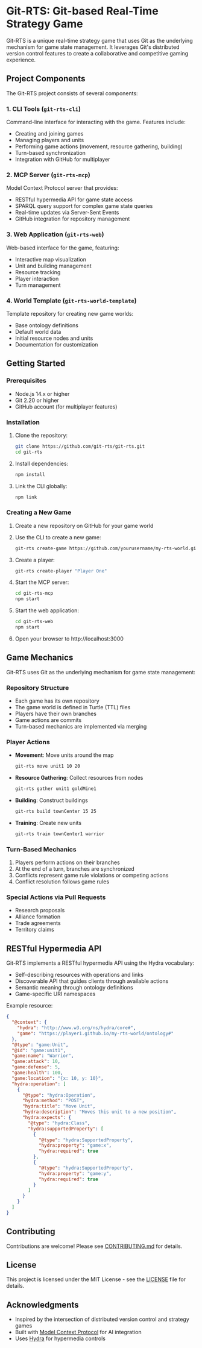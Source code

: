 # Git-RTS: Git-based Real-Time Strategy Game

Git-RTS is a unique real-time strategy game that uses Git as the underlying mechanism for game state management. It leverages Git's distributed version control features to create a collaborative and competitive gaming experience.

## Project Components

The Git-RTS project consists of several components:

### 1. CLI Tools (`git-rts-cli`)

Command-line interface for interacting with the game. Features include:

- Creating and joining games
- Managing players and units
- Performing game actions (movement, resource gathering, building)
- Turn-based synchronization
- Integration with GitHub for multiplayer

### 2. MCP Server (`git-rts-mcp`)

Model Context Protocol server that provides:

- RESTful hypermedia API for game state access
- SPARQL query support for complex game state queries
- Real-time updates via Server-Sent Events
- GitHub integration for repository management

### 3. Web Application (`git-rts-web`)

Web-based interface for the game, featuring:

- Interactive map visualization
- Unit and building management
- Resource tracking
- Player interaction
- Turn management

### 4. World Template (`git-rts-world-template`)

Template repository for creating new game worlds:

- Base ontology definitions
- Default world data
- Initial resource nodes and units
- Documentation for customization

## Getting Started

### Prerequisites

- Node.js 14.x or higher
- Git 2.20 or higher
- GitHub account (for multiplayer features)

### Installation

1. Clone the repository:
   ```bash
   git clone https://github.com/git-rts/git-rts.git
   cd git-rts
   ```

2. Install dependencies:
   ```bash
   npm install
   ```

3. Link the CLI globally:
   ```bash
   npm link
   ```

### Creating a New Game

1. Create a new repository on GitHub for your game world

2. Use the CLI to create a new game:
   ```bash
   git-rts create-game https://github.com/yourusername/my-rts-world.git "My RTS World"
   ```

3. Create a player:
   ```bash
   git-rts create-player "Player One"
   ```

4. Start the MCP server:
   ```bash
   cd git-rts-mcp
   npm start
   ```

5. Start the web application:
   ```bash
   cd git-rts-web
   npm start
   ```

6. Open your browser to http://localhost:3000

## Game Mechanics

Git-RTS uses Git as the underlying mechanism for game state management:

### Repository Structure

- Each game has its own repository
- The game world is defined in Turtle (TTL) files
- Players have their own branches
- Game actions are commits
- Turn-based mechanics are implemented via merging

### Player Actions

- **Movement**: Move units around the map
  ```bash
  git-rts move unit1 10 20
  ```

- **Resource Gathering**: Collect resources from nodes
  ```bash
  git-rts gather unit1 goldMine1
  ```

- **Building**: Construct buildings
  ```bash
  git-rts build townCenter 15 25
  ```

- **Training**: Create new units
  ```bash
  git-rts train townCenter1 warrior
  ```

### Turn-Based Mechanics

1. Players perform actions on their branches
2. At the end of a turn, branches are synchronized
3. Conflicts represent game rule violations or competing actions
4. Conflict resolution follows game rules

### Special Actions via Pull Requests

- Research proposals
- Alliance formation
- Trade agreements
- Territory claims

## RESTful Hypermedia API

Git-RTS implements a RESTful hypermedia API using the Hydra vocabulary:

- Self-describing resources with operations and links
- Discoverable API that guides clients through available actions
- Semantic meaning through ontology definitions
- Game-specific URI namespaces

Example resource:

```json
{
  "@context": {
    "hydra": "http://www.w3.org/ns/hydra/core#",
    "game": "https://player1.github.io/my-rts-world/ontology#"
  },
  "@type": "game:Unit",
  "@id": "game:unit1",
  "game:name": "Warrior",
  "game:attack": 10,
  "game:defense": 5,
  "game:health": 100,
  "game:location": "{x: 10, y: 10}",
  "hydra:operation": [
    {
      "@type": "hydra:Operation",
      "hydra:method": "POST",
      "hydra:title": "Move Unit",
      "hydra:description": "Moves this unit to a new position",
      "hydra:expects": {
        "@type": "hydra:Class",
        "hydra:supportedProperty": [
          {
            "@type": "hydra:SupportedProperty",
            "hydra:property": "game:x",
            "hydra:required": true
          },
          {
            "@type": "hydra:SupportedProperty",
            "hydra:property": "game:y",
            "hydra:required": true
          }
        ]
      }
    }
  ]
}
```

## Contributing

Contributions are welcome! Please see [CONTRIBUTING.md](CONTRIBUTING.md) for details.

## License

This project is licensed under the MIT License - see the [LICENSE](LICENSE) file for details.

## Acknowledgments

- Inspired by the intersection of distributed version control and strategy games
- Built with [Model Context Protocol](https://github.com/modelcontextprotocol/mcp) for AI integration
- Uses [Hydra](https://www.hydra-cg.com/) for hypermedia controls